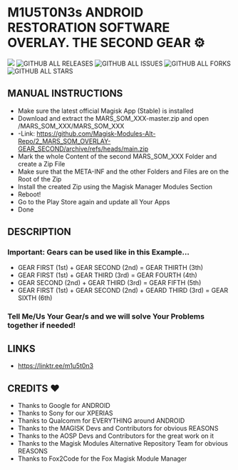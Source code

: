 # M1U5T0N3s ANDROID RESTORATION SOFTWARE OVERLAY. THE SECOND GEAR ⚙️
<a href="https://hits.seeyoufarm.com"><img src="https://hits.seeyoufarm.com/api/count/incr/badge.svg?url=https%3A%2F%2Fgithub.com%2FMagisk-Modules-Alt-Repo%2F2_MARS_SOM_OVERLAY-GEAR_SECOND&count_bg=%2392C7FF&title_bg=%23000000&icon=github.svg&icon_color=%23FFFFFF&title=VISITORS%3A&edge_flat=true"/></a>
![GITHUB ALL RELEASES](https://img.shields.io/github/downloads/Magisk-Modules-Alt-Repo/2_MARS_SOM_OVERLAY-GEAR_SECOND/total?style=flat-square&labelColor=000000) 
![GITHUB ALL ISSUES](https://img.shields.io/github/issues/Magisk-Modules-Alt-Repo/2_MARS_SOM_OVERLAY-GEAR_SECOND?style=flat-square&labelColor=000000) 
![GITHUB ALL FORKS](https://img.shields.io/github/forks/Magisk-Modules-Alt-Repo/2_MARS_SOM_OVERLAY-GEAR_SECOND?style=flat-square&labelColor=000000) 
![GITHUB ALL STARS](https://img.shields.io/github/stars/Magisk-Modules-Alt-Repo/2_MARS_SOM_OVERLAY-GEAR_SECOND?style=flat-square&labelColor=000000)



## MANUAL INSTRUCTIONS
- Make sure the latest official Magisk App (Stable) is installed
- Download and extract the MARS_SOM_XXX-master.zip and open /MARS_SOM_XXX/MARS_SOM_XXX
- -Link: https://github.com/Magisk-Modules-Alt-Repo/2_MARS_SOM_OVERLAY-GEAR_SECOND/archive/refs/heads/main.zip
- Mark the whole Content of the second MARS_SOM_XXX Folder and create a Zip File
- Make sure that the META-INF and the other Folders and Files are on the Root of the Zip
- Install the created Zip using the Magisk Manager Modules Section
- Reboot!
- Go to the Play Store again and update all Your Apps
- Done



## DESCRIPTION

### Important: Gears can be used like in this Example...
- GEAR FIRST  (1st) + GEAR SECOND (2nd)                     = GEAR THIRTH (3th)
- GEAR FIRST  (1st) + GEAR THIRD  (3rd)                     = GEAR FOURTH (4th)
- GEAR SECOND (2nd) + GEAR THIRD  (3rd)                     = GEAR FIFTH  (5th)
- GEAR FIRST  (1st) + GEAR SECOND (2nd) + GEARD THIRD (3rd) = GEAR SIXTH  (6th)
### Tell Me/Us Your Gear/s and we will solve Your Problems together if needed!



## LINKS
* https://linktr.ee/m1u5t0n3



## CREDITS ❤️
* Thanks to Google for ANDROID
* Thanks to Sony for our XPERIAS
* Thanks to Qualcomm for EVERYTHING around ANDROID
* Thanks to the MAGISK Devs and Contributors for obvious REASONS
* Thanks to the AOSP Devs and Contributors for the great work on it
* Thanks to the Magisk Modules Alternative Repository Team for obvious REASONS
* Thanks to Fox2Code for the Fox Magisk Module Manager